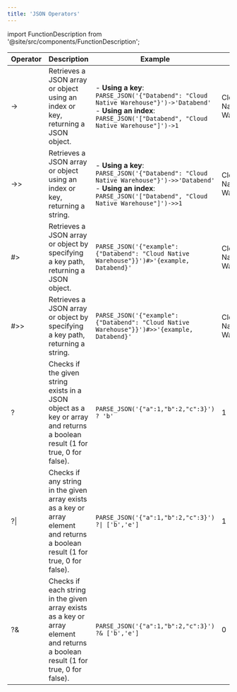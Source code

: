```yaml
---
title: 'JSON Operators'
---
```

import FunctionDescription from '@site/src/components/FunctionDescription';

<FunctionDescription description="Introduced or updated: v1.2.190"/>

| Operator | Description | Example | Result |
|----------|-------------|---------|--------|
| -> | Retrieves a JSON array or object using an index or key, returning a JSON object. | - **Using a key**:<br/>`PARSE_JSON('{"Databend": "Cloud Native Warehouse"}')->'Databend'`<br/>- **Using an index**:<br/>`PARSE_JSON('["Databend", "Cloud Native Warehouse"]')->1` | Cloud Native Warehouse |
| ->> | Retrieves a JSON array or object using an index or key, returning a string. | - **Using a key**:<br/>`PARSE_JSON('{"Databend": "Cloud Native Warehouse"}')->>'Databend'`<br/>- **Using an index**:<br/>`PARSE_JSON('["Databend", "Cloud Native Warehouse"]')->>1` | Cloud Native Warehouse |
| #> | Retrieves a JSON array or object by specifying a key path, returning a JSON object. | `PARSE_JSON('{"example": {"Databend": "Cloud Native Warehouse"}}')#>'{example, Databend}'` | Cloud Native Warehouse |
| #>> | Retrieves a JSON array or object by specifying a key path, returning a string. | `PARSE_JSON('{"example": {"Databend": "Cloud Native Warehouse"}}')#>>'{example, Databend}'` | Cloud Native Warehouse |
| ? | Checks if the given string exists in a JSON object as a key or array and returns a boolean result (1 for true, 0 for false). | `PARSE_JSON('{"a":1,"b":2,"c":3}') ? 'b'`| 1 |
| ?\| | Checks if any string in the given array exists as a key or array element and returns a boolean result (1 for true, 0 for false). | `PARSE_JSON('{"a":1,"b":2,"c":3}') ?\| ['b','e']` | 1 |
| ?& | Checks if each string in the given array exists as a key or array element and returns a boolean result (1 for true, 0 for false). | `PARSE_JSON('{"a":1,"b":2,"c":3}') ?& ['b','e']` | 0 |